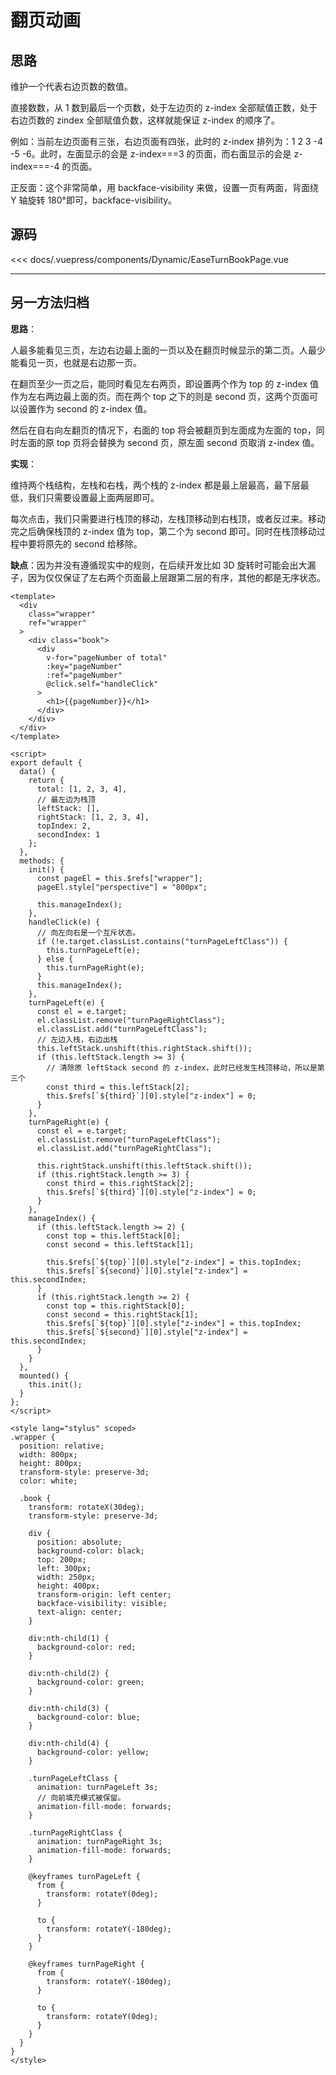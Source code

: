 # 翻页动画

<Dynamic-EaseTurnBookPage/>

## 思路

维护一个代表右边页数的数值。

直接数数，从 1 数到最后一个页数，处于左边页的 z-index 全部赋值正数，处于右边页数的 zindex 全部赋值负数，这样就能保证 z-index 的顺序了。

例如：当前左边页面有三张，右边页面有四张，此时的 z-index 排列为：1 2 3 -4 -5 -6。此时，左面显示的会是 z-index===3 的页面，而右面显示的会是 z-index===-4 的页面。

正反面：这个非常简单，用 backface-visibility 来做，设置一页有两面，背面绕 Y 轴旋转 180°即可，backface-visibility。

## 源码

<<< docs/.vuepress/components/Dynamic/EaseTurnBookPage.vue

---

## 另一方法归档

**思路**：

人最多能看见三页，左边右边最上面的一页以及在翻页时候显示的第二页。人最少能看见一页，也就是右边那一页。

在翻页至少一页之后，能同时看见左右两页，即设置两个作为 top 的 z-index 值作为左右两边最上面的页。而在两个 top 之下的则是 second 页，这两个页面可以设置作为 second 的 z-index 值。

然后在自右向左翻页的情况下，右面的 top 将会被翻页到左面成为左面的 top，同时左面的原 top 页将会替换为 second 页，原左面 second 页取消 z-index 值。

**实现**：

维持两个栈结构，左栈和右栈，两个栈的 z-index 都是最上层最高，最下层最低，我们只需要设置最上面两层即可。

每次点击，我们只需要进行栈顶的移动，左栈顶移动到右栈顶，或者反过来。移动完之后确保栈顶的 z-index 值为 top，第二个为 second 即可。同时在栈顶移动过程中要将原先的 second 给移除。

**缺点**：因为并没有遵循现实中的规则，在后续开发比如 3D 旋转时可能会出大漏子，因为仅仅保证了左右两个页面最上层跟第二层的有序，其他的都是无序状态。

```vue
<template>
  <div
    class="wrapper"
    ref="wrapper"
  >
    <div class="book">
      <div
        v-for="pageNumber of total"
        :key="pageNumber"
        :ref="pageNumber"
        @click.self="handleClick"
      >
        <h1>{{pageNumber}}</h1>
      </div>
    </div>
  </div>
</template>

<script>
export default {
  data() {
    return {
      total: [1, 2, 3, 4],
      // 最左边为栈顶
      leftStack: [],
      rightStack: [1, 2, 3, 4],
      topIndex: 2,
      secondIndex: 1
    };
  },
  methods: {
    init() {
      const pageEl = this.$refs["wrapper"];
      pageEl.style["perspective"] = "800px";

      this.manageIndex();
    },
    handleClick(e) {
      // 向左向右是一个互斥状态。
      if (!e.target.classList.contains("turnPageLeftClass")) {
        this.turnPageLeft(e);
      } else {
        this.turnPageRight(e);
      }
      this.manageIndex();
    },
    turnPageLeft(e) {
      const el = e.target;
      el.classList.remove("turnPageRightClass");
      el.classList.add("turnPageLeftClass");
      // 左边入栈，右边出栈
      this.leftStack.unshift(this.rightStack.shift());
      if (this.leftStack.length >= 3) {
        // 清除原 leftStack second 的 z-index，此时已经发生栈顶移动，所以是第三个
        const third = this.leftStack[2];
        this.$refs[`${third}`][0].style["z-index"] = 0;
      }
    },
    turnPageRight(e) {
      const el = e.target;
      el.classList.remove("turnPageLeftClass");
      el.classList.add("turnPageRightClass");

      this.rightStack.unshift(this.leftStack.shift());
      if (this.rightStack.length >= 3) {
        const third = this.rightStack[2];
        this.$refs[`${third}`][0].style["z-index"] = 0;
      }
    },
    manageIndex() {
      if (this.leftStack.length >= 2) {
        const top = this.leftStack[0];
        const second = this.leftStack[1];

        this.$refs[`${top}`][0].style["z-index"] = this.topIndex;
        this.$refs[`${second}`][0].style["z-index"] = this.secondIndex;
      }
      if (this.rightStack.length >= 2) {
        const top = this.rightStack[0];
        const second = this.rightStack[1];
        this.$refs[`${top}`][0].style["z-index"] = this.topIndex;
        this.$refs[`${second}`][0].style["z-index"] = this.secondIndex;
      }
    }
  },
  mounted() {
    this.init();
  }
};
</script>

<style lang="stylus" scoped>
.wrapper {
  position: relative;
  width: 800px;
  height: 800px;
  transform-style: preserve-3d;
  color: white;

  .book {
    transform: rotateX(30deg);
    transform-style: preserve-3d;

    div {
      position: absolute;
      background-color: black;
      top: 200px;
      left: 300px;
      width: 250px;
      height: 400px;
      transform-origin: left center;
      backface-visibility: visible;
      text-align: center;
    }

    div:nth-child(1) {
      background-color: red;
    }

    div:nth-child(2) {
      background-color: green;
    }

    div:nth-child(3) {
      background-color: blue;
    }

    div:nth-child(4) {
      background-color: yellow;
    }

    .turnPageLeftClass {
      animation: turnPageLeft 3s;
      // 向前填充模式被保留。
      animation-fill-mode: forwards;
    }

    .turnPageRightClass {
      animation: turnPageRight 3s;
      animation-fill-mode: forwards;
    }

    @keyframes turnPageLeft {
      from {
        transform: rotateY(0deg);
      }

      to {
        transform: rotateY(-180deg);
      }
    }

    @keyframes turnPageRight {
      from {
        transform: rotateY(-180deg);
      }

      to {
        transform: rotateY(0deg);
      }
    }
  }
}
</style>

```